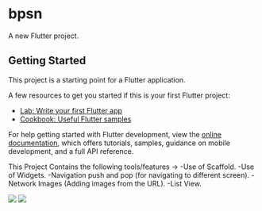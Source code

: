 # bpsn

A new Flutter project.

## Getting Started

This project is a starting point for a Flutter application.

A few resources to get you started if this is your first Flutter project:

- [Lab: Write your first Flutter app](https://docs.flutter.dev/get-started/codelab)
- [Cookbook: Useful Flutter samples](https://docs.flutter.dev/cookbook)

For help getting started with Flutter development, view the
[online documentation](https://docs.flutter.dev/), which offers tutorials,
samples, guidance on mobile development, and a full API reference.

This Project Contains the following tools/features ->
-Use of Scaffold.
-Use of Widgets.
-Navigation push and pop (for navigating to different screen).
-Network Images (Adding images from the URL).
-List View.


<img src = "https://github.com/Bhanubpsn/Images_for_projects/blob/master/Movie%20list/FIrst_Screen.jpg">
<img src = "https://github.com/Bhanubpsn/Images_for_projects/blob/master/Movie%20list/Second_Screen.jpg">
